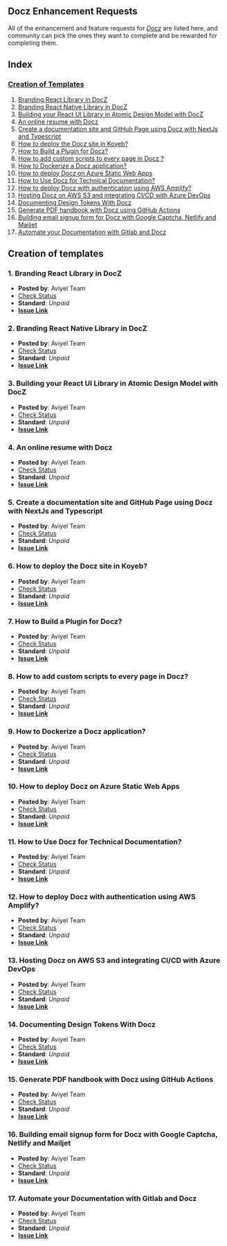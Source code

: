 ## Docz Enhancement Requests

All of the enhancement and feature requests for _[Docz](https://docz.site/)_ are listed here, and community can pick the ones they want to complete and be rewarded for completing them.

## Index
  
### [Creation of Templates](#creation-of-templates-1)
   1. [Branding React Library in DocZ]()
   2. [Branding React Native Library in DocZ]()
   3. [Building your React UI Library in Atomic Design Model with DocZ]()
   4. [An online resume with Docz]()
   5. [Create a documentation site and GitHub Page using Docz with NextJs and Typescript]()
   6. [How to deploy the Docz site in Koyeb?]()
   7. [How to Build a Plugin for Docz?]()
   8. [How to add custom scripts to every page in Docz ?]()
   9. [How to Dockerize a Docz application?]()
   10. [How to deploy Docz on Azure Static Web Apps]()
   11. [How to Use Docz for Technical Documentation?]()
   12. [How to deploy Docz with authentication using AWS Amplify?]()
   13. [Hosting Docz on AWS S3 and integrating CI/CD with Azure DevOps]()
   14. [Documenting Design Tokens With Docz]()
   15. [Generate PDF handbook with Docz using GitHub Actions]()
   16. [Building email signup form for Docz with Google Captcha, Netlify and Mailjet]()
   17. [Automate your Documentation with Gitlab and Docz]()


## Creation of templates

### **1. Branding React Library in DocZ**

   - **Posted by**: Aviyel Team
   - [Check Status](https://sturdy-locust-74a.notion.site/Docz-c9a4f01928fa4351aad022d9eeb992be)
   - **Standard**: _Unpaid_
   - **[Issue Link]()**

### **2. Branding React Native Library in DocZ**

   - **Posted by**: Aviyel Team
   - [Check Status](https://sturdy-locust-74a.notion.site/Docz-c9a4f01928fa4351aad022d9eeb992be)
   - **Standard**: _Unpaid_
   - **[Issue Link]()**

### **3. Building your React UI Library in Atomic Design Model with DocZ**

   - **Posted by**: Aviyel Team
   - [Check Status](https://sturdy-locust-74a.notion.site/Docz-c9a4f01928fa4351aad022d9eeb992be)
   - **Standard**: _Unpaid_
   - **[Issue Link]()**

### **4. An online resume with Docz**

   - **Posted by**: Aviyel Team
   - [Check Status](https://sturdy-locust-74a.notion.site/Docz-c9a4f01928fa4351aad022d9eeb992be)
   - **Standard**: _Unpaid_
   - **[Issue Link]()**

### **5. Create a documentation site and GitHub Page using Docz with NextJs and Typescript**

   - **Posted by**: Aviyel Team
   - [Check Status](https://sturdy-locust-74a.notion.site/Docz-c9a4f01928fa4351aad022d9eeb992be)
   - **Standard**: _Unpaid_
   - **[Issue Link]()**

### **6. How to deploy the Docz site in Koyeb?**

   - **Posted by**: Aviyel Team
   - [Check Status](https://sturdy-locust-74a.notion.site/Docz-c9a4f01928fa4351aad022d9eeb992be)
   - **Standard**: _Unpaid_
   - **[Issue Link]()**

### **7. How to Build a Plugin for Docz?**

   - **Posted by**: Aviyel Team
   - [Check Status](https://sturdy-locust-74a.notion.site/Docz-c9a4f01928fa4351aad022d9eeb992be)
   - **Standard**: _Unpaid_
   - **[Issue Link]()**

### **8. How to add custom scripts to every page in Docz?**

   - **Posted by**: Aviyel Team
   - [Check Status](https://sturdy-locust-74a.notion.site/Docz-c9a4f01928fa4351aad022d9eeb992be)
   - **Standard**: _Unpaid_
   - **[Issue Link]()**

### **9. How to Dockerize a Docz application?**

   - **Posted by**: Aviyel Team
   - [Check Status](https://sturdy-locust-74a.notion.site/Docz-c9a4f01928fa4351aad022d9eeb992be)
   - **Standard**: _Unpaid_
   - **[Issue Link]()**

### **10. How to deploy Docz on Azure Static Web Apps**

   - **Posted by**: Aviyel Team
   - [Check Status](https://sturdy-locust-74a.notion.site/Docz-c9a4f01928fa4351aad022d9eeb992be)
   - **Standard**: _Unpaid_
   - **[Issue Link]()**

### **11. How to Use Docz for Technical Documentation?**

   - **Posted by**: Aviyel Team
   - [Check Status](https://sturdy-locust-74a.notion.site/Docz-c9a4f01928fa4351aad022d9eeb992be)
   - **Standard**: _Unpaid_
   - **[Issue Link]()**

### **12. How to deploy Docz with authentication using AWS Amplify?**

   - **Posted by**: Aviyel Team
   - [Check Status](https://sturdy-locust-74a.notion.site/Docz-c9a4f01928fa4351aad022d9eeb992be)
   - **Standard**: _Unpaid_
   - **[Issue Link]()**

### **13. Hosting Docz on AWS S3 and integrating CI/CD with Azure DevOps**

   - **Posted by**: Aviyel Team
   - [Check Status](https://sturdy-locust-74a.notion.site/Docz-c9a4f01928fa4351aad022d9eeb992be)
   - **Standard**: _Unpaid_
   - **[Issue Link]()**

### **14. Documenting Design Tokens With Docz**

   - **Posted by**: Aviyel Team
   - [Check Status](https://sturdy-locust-74a.notion.site/Docz-c9a4f01928fa4351aad022d9eeb992be)
   - **Standard**: _Unpaid_
   - **[Issue Link]()**

### **15. Generate PDF handbook with Docz using GitHub Actions**

   - **Posted by**: Aviyel Team
   - [Check Status](https://sturdy-locust-74a.notion.site/Docz-c9a4f01928fa4351aad022d9eeb992be)
   - **Standard**: _Unpaid_
   - **[Issue Link]()**

### **16. Building email signup form for Docz with Google Captcha, Netlify and Mailjet**

   - **Posted by**: Aviyel Team
   - [Check Status](https://sturdy-locust-74a.notion.site/Docz-c9a4f01928fa4351aad022d9eeb992be)
   - **Standard**: _Unpaid_
   - **[Issue Link]()**

### **17. Automate your Documentation with Gitlab and Docz**

   - **Posted by**: Aviyel Team
   - [Check Status](https://sturdy-locust-74a.notion.site/Docz-c9a4f01928fa4351aad022d9eeb992be)
   - **Standard**: _Unpaid_
   - **[Issue Link]()**
